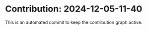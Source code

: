 # Contribution: 2024-12-05-11-40
This is an automated commit to keep the contribution graph active.
